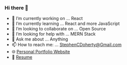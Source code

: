 ### Hi there 👋

- 🔭  I’m currently working on ... React
- 🌱  I’m currently learning ... React and more JavaScript
- 👯  I’m looking to collaborate on ... Open Source
- 🤔  I’m looking for help with ... MERN Stack
- 💬  Ask me about ... Anything
- 📫  How to reach me: ... StephenCDoherty@Gmail.com
- 🌐  [Personal Portfolio Website](https://www.stephencdoherty.com/)
- 📑  [Resume](https://gist.github.com/SCD346/3ba1c95f6081bf4de464340bd360729b)
